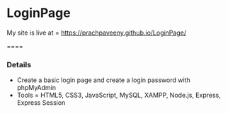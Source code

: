 # LoginPage

My site is live at = https://prachpaveeny.github.io/LoginPage/


====


### Details
- Create a basic login page and create a login password with phpMyAdmin
- Tools = HTML5, CSS3, JavaScript, MySQL, XAMPP, Node.js, Express,
Express Session
